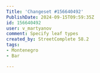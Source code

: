 ```yaml
---
Title: 'Changeset #156640492'
PublishDate: 2024-09-15T09:59:35Z
id: 156640492
user: v_martyanov
comment: Specify leaf types
created_by: StreetComplete 58.2
tags:
- Montenegro
- Bar

---
```

